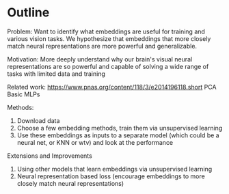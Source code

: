 # Outline

Problem: Want to identify what embeddings are useful for training and various vision tasks. We hypothesize that embeddings that more closely match neural representations are more powerful and generalizable.

Motivation: More deeply understand why our brain's visual neural representations are so powerful and capable of solving a wide range of tasks with limited data and training

Related work:  https://www.pnas.org/content/118/3/e2014196118.short
PCA
Basic MLPs

Methods: 

1. Download data
2. Choose a few embedding methods, train them via unsupervised learning
3. Use these embeddings as inputs to a separate model (which could be a neural net, or KNN or wtv) and look at the performance


Extensions and Improvements
1. Using other models that learn embeddings via unsupervised learning
2. Neural representation based loss (encourage embeddings to more closely match neural representations)
